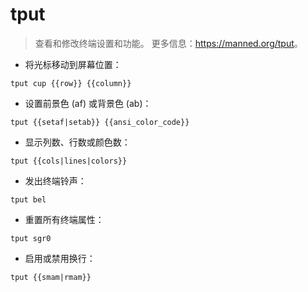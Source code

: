 # tput

> 查看和修改终端设置和功能。
> 更多信息：<https://manned.org/tput>。

- 将光标移动到屏幕位置：

`tput cup {{row}} {{column}}`

- 设置前景色 (af) 或背景色 (ab)：

`tput {{setaf|setab}} {{ansi_color_code}}`

- 显示列数、行数或颜色数：

`tput {{cols|lines|colors}}`

- 发出终端铃声：

`tput bel`

- 重置所有终端属性：

`tput sgr0`

- 启用或禁用换行：

`tput {{smam|rmam}}`